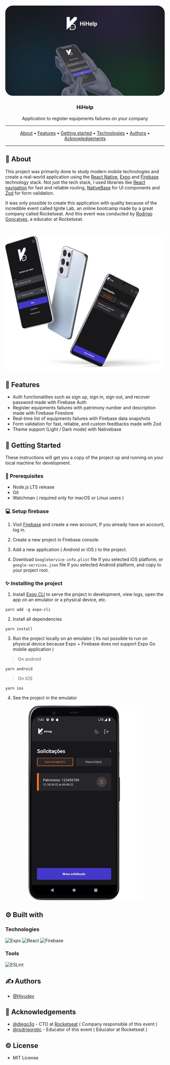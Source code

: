 <p align="center">
	<img src=".github/Banner.png" alt="Project thumbnail"/>

  <h3 align="center">HiHelp</h3>
</p>

<p align="center">
  Application to register equipments failures on your company
</p>

---

<p align="center">
 <a href="#about">About</a> •
 <a href="#features">Features</a> •
 <a href="#started">Getting started</a> •
 <a href="#built_using">Technologies</a> •
 <a href="#authors">Authors</a> •
 <a href="#acknowledgement">Acknowledgements</a>
</p>

---

## 🧐 About <a name = "about"></a>

This project was primarily done to study modern mobile technologies and create a real-world application using the [React Native](https://reactnative.dev/), [Expo](https://expo.dev/) and [Firebase](https://firebase.google.com/) technology stack. Not just the tech stack, I used libraries like [React navigation](https://reactnavigation.org/) for fast and reliable routing, [NativeBase](https://nativebase.io/) for UI components and [Zod](https://zod.dev/) for form validation.

It was only possible to create this application with quality because of the incredible event called Ignite Lab, an online bootcamp made by a great company called Rocketseat.
And this event was conducted by [Rodrigo Gonçalves](https://github.com/rodrigorgtic), a educator at Rocketseat.

<br/>

<p align="center">
  <img src=".github/Mockups.png" alt="Mockups"/>
</p>

## 🚀 Features <a name = "features"></a>

- Auth functionalities such as sign up, sign in, sign out, and recover password made with Firebase Auth
- Register equipments failures with patrimony number and description made with Firebase Firestore
- Real-time list of equipments failures with Firebase data snapshots
- Form validation for fast, reliable, and custom feedbacks made with Zod
- Theme support (Light / Dark mode) with Nativebase

## 🏁 Getting Started <a name = "started"></a>

These instructions will get you a copy of the project up and running on your local machine for development.

### 🎐 Prerequisites

- Node.js LTS release
- Git
- Watchman ( required only for macOS or Linux users )

### 💻 Setup firebase

1. Visit [Firebase](https://firebase.google.com/) and create a new account, If you already have an account, log in.

2. Create a new project in Firebase console.

3. Add a new application ( Android or iOS ) to the project.

4. Download `GoogleService-info.plist` file If you selected iOS platform, or `google-services.json` file If you selected Android platform, and copy to your project root.

### ✨ Installing the project

1. Install [Expo CLI](https://docs.expo.dev/workflow/expo-cli/) to serve the project in development, view logs, open the app on an emulator or a physical device, etc.

```
yarn add -g expo-cli
```

2. Install all dependencies

```
yarn install
```

3. Run the project locally on an emulator ( Its not possible to run on physical device because Expo + Firebase does not support Expo Go mobile application )

> On android

```
yarn android
```

> On iOS

```
yarn ios
```

4. See the project in the emulator

<p align="center">
  <img src=".github/Demo.png" alt="Mockups"/>
</p>

## ⚙ Built with <a name = "built_using"></a>

### Technologies

![Expo](https://img.shields.io/badge/Expo-000020?style=for-the-badge&logo=expo&logoColor=white)
![React](https://img.shields.io/badge/React%20native-61DAFB?style=for-the-badge&logo=react&logoColor=black)
![Firebase](https://img.shields.io/badge/Firebase-FFCA28?style=for-the-badge&logo=firebase&logoColor=black)

### Tools

![ESLint](https://img.shields.io/badge/ESLint-4B32C3?style=for-the-badge&logo=eslint&logoColor=white)

## ✍️ Authors <a name = "authors"></a>

- [@Hiyudev](https://github.com/Hiyudev)

## 🎉 Acknowledgements <a name = "acknowledgement"></a>

- <a href="https://github.com/diego3g">@diego3g</a> - CTO at <a href="https://github.com/Rocketseat">Rocketseat</a> ( Company responsible of this event )
- <a href="https://github.com/rodrigorgtic/">@rodrigorgtic</a> - Educator of this event ( Educator at Rocketseat )

## © License

- MIT License
